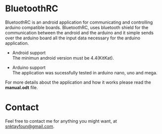 # BluetoothRC
BluetoothRC is an android application for communicating and controlling arduino compatible boards. BluetoothRC, uses bluetooth shield for the communication between the android and the arduino and it simple sends over the arduino board all the input data necessary for the arduino application.

- Android support<br>
The minimun android version must be 4.4(KitKat).

- Arduino support<br>
The application was sucessfully tested in arduino nano, uno and mega.

For more details about the application and how it works please read the <b>manual.odt</b> file.

# Contact
Feel free to contact me for anything you might want, at snktayfoun@gmail.com.
